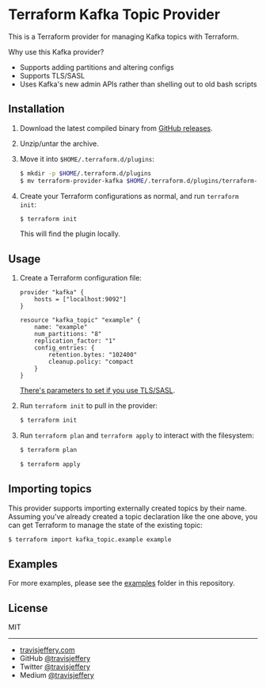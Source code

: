 # Terraform Kafka Topic Provider

This is a Terraform provider for managing Kafka topics with
Terraform.

Why use this Kafka provider?

- Supports adding partitions and altering configs
- Supports TLS/SASL
- Uses Kafka's new admin APIs rather than shelling out to old bash scripts

## Installation

1. Download the latest compiled binary from [GitHub releases](https://github.com/travisjeffery/terraform-provider-kafka/releases).

1. Unzip/untar the archive.

1. Move it into `$HOME/.terraform.d/plugins`:

    ```sh
    $ mkdir -p $HOME/.terraform.d/plugins
    $ mv terraform-provider-kafka $HOME/.terraform.d/plugins/terraform-provider-kafka
    ```

1. Create your Terraform configurations as normal, and run `terraform init`:

    ```sh
    $ terraform init
    ```

    This will find the plugin locally.


## Usage

1. Create a Terraform configuration file:

    ```hcl
	provider "kafka" {
		hosts = ["localhost:9092"]
	}

	resource "kafka_topic" "example" {
		name: "example"
		num_partitions: "8"
		replication_factor: "1"
		config_entries: {
			retention.bytes: "102400"
			cleanup.policy: "compact
		}
	}
    ```

    [There's parameters to set if you use TLS/SASL](https://github.com/travisjeffery/terraform-provider-kafka/blob/58dfc2e47748eb6a4f817a3e93d9848c1668c164/topic/provider.go#L18-L46).

1. Run `terraform init` to pull in the provider:

    ```sh
    $ terraform init
    ```

1. Run `terraform plan` and `terraform apply` to interact with the filesystem:

    ```sh
    $ terraform plan

    $ terraform apply
    ```

## Importing topics

This provider supports importing externally created topics by their name. Assuming you've already created a topic declaration like the one above, you can get Terraform to manage the state of the existing topic:

```sh
$ terraform import kafka_topic.example example
```

## Examples

For more examples, please see the [examples](https://github.com/travisjeffery/terraform-provider-kafka/tree/master/examples) folder in this
repository.

## License

MIT

---

- [travisjeffery.com](http://travisjeffery.com)
- GitHub [@travisjeffery](https://github.com/travisjeffery)
- Twitter [@travisjeffery](https://twitter.com/travisjeffery)
- Medium [@travisjeffery](https://medium.com/@travisjeffery)
